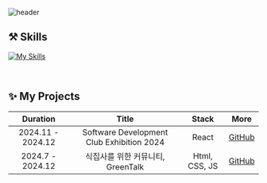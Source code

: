 ![header](https://capsule-render.vercel.app/api?type=venom&height=200&color=0:FFF6D3,100:FFD166&text=Hello,%20World!&desc=Powered%20by%20Jimin%20Ha&descAlignY=78&descSize=17&fontSize=70&fontColor=4f4f4f)
<!--
**JiiminHa/JiiminHa** is a ✨ _special_ ✨ repository because its `README.md` (this file) appears on your GitHub profile.

Here are some ideas to get you started:

- 🔭 I’m currently working on ...
- 🌱 I’m currently learning ...
- 👯 I’m looking to collaborate on ...
- 🤔 I’m looking for help with ...
- 💬 Ask me about ...
- 📫 How to reach me: ...
- 😄 Pronouns: ...
- ⚡ Fun fact: ...
-->

## ⚒️ Skills 
[![My Skills](https://skillicons.dev/icons?i=js,html,css,react)](https://skillicons.dev)

<br/>

## ✨ My Projects
| Duration | Title | Stack | More |
|:--------:|:-----:|:-----:|:----:|
| 2024.11 - 2024.12 | Software Development Club Exhibition 2024 | React | [GitHub](https://github.com/APPS-sookmyung/2024-APPS-Exhibition-Webpage) |
| 2024.7 - 2024.12 | 식집사를 위한 커뮤니티, GreenTalk | Html, CSS, JS | [GitHub](https://github.com/APPS-sookmyung/2024-GreenTalk) |

<br/>
